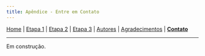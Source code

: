 ```yaml
---
title: Apêndice - Entre em Contato
---
```


[Home](/master-degree-dissertation) | [Etapa 1](etapa-1) | [Etapa 2](etapa-2) | [Etapa 3](etapa-3) | [Autores](autores) | [Agradecimentos](agradecimentos) | [<b>Contato</b>](contato)
<hr/>

Em construção.